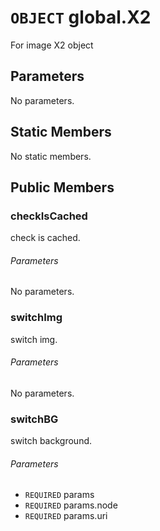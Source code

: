 # `OBJECT` global.X2
For image X2 object

## Parameters
No parameters.

## Static Members
No static members.

## Public Members

### checkIsCached
check is cached.
###### Parameters
No parameters.

### switchImg
switch img.
###### Parameters
No parameters.

### switchBG
switch background.
###### Parameters
* `REQUIRED` params
* `REQUIRED` params.node
* `REQUIRED` params.uri
